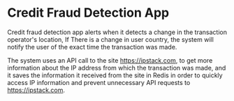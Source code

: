 # Credit Fraud Detection App

Credit fraud detection app alerts when it detects a change in the transaction operator's location,
If There is a change in user country, the system will notify the user of the exact time the transaction was made.

The system uses an API call to the site https://ipstack.com,
to get more information about the IP address from which the transaction was made,
and it saves the information it received from the site in Redis in order to quickly access IP information and prevent unnecessary API requests to https://ipstack.com.
